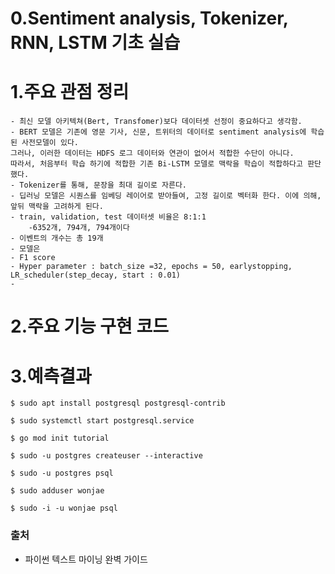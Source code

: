 # 0.Sentiment analysis, Tokenizer, RNN, LSTM 기초 실습

# 1.주요 관점 정리

    - 최신 모델 아키텍쳐(Bert, Transfomer)보다 데이터셋 선정이 중요하다고 생각함.
    - BERT 모델은 기존에 영문 기사, 신문, 트위터의 데이터로 sentiment analysis에 학습된 사전모델이 있다.
    그러나, 이러한 데이터는 HDFS 로그 데이터와 연관이 없어서 적합한 수단이 아니다.
    따라서, 처음부터 학습 하기에 적합한 기존 Bi-LSTM 모델로 맥락을 학습이 적합하다고 판단했다.
    - Tokenizer를 통해, 문장을 최대 길이로 자른다. 
    - 딥러닝 모델은 시퀀스를 임베딩 레이어로 받아들여, 고정 길이로 벡터화 한다. 이에 의해, 앞뒤 맥락을 고려하게 된다. 
    - train, validation, test 데이터셋 비율은 8:1:1
        -6352개, 794개, 794개이다
    - 이벤트의 개수는 총 19개
    - 모델은 
    - F1 score 
    - Hyper parameter : batch_size =32, epochs = 50, earlystopping, LR_scheduler(step_decay, start : 0.01)
    - 

# 2.주요 기능 구현 코드

# 3.예측결과


```
$ sudo apt install postgresql postgresql-contrib 

$ sudo systemctl start postgresql.service

$ go mod init tutorial 

$ sudo -u postgres createuser --interactive

$ sudo -u postgres psql 

$ sudo adduser wonjae

$ sudo -i -u wonjae psql

```


### 출처

- 파이썬 텍스트 마이닝 완벽 가이드
